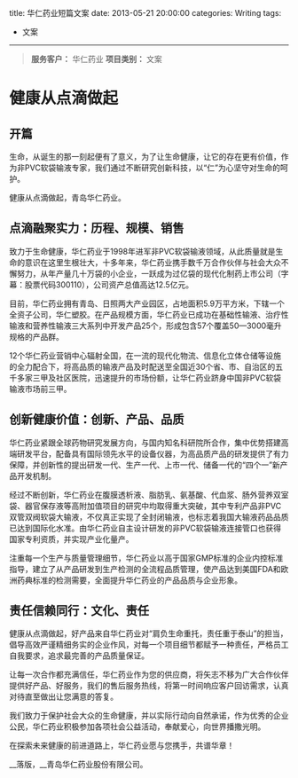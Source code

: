 title: 华仁药业短篇文案
date: 2013-05-21 20:00:00
categories: Writing
tags:
 - 文案
---


> **服务客户：** 华仁药业
> **项目类别：** 文案

# 健康从点滴做起

## 开篇
生命，从诞生的那一刻起便有了意义，为了让生命健康，让它的存在更有价值，作为非PVC软袋输液专家，我们通过不断研究创新科技，以“仁”为心坚守对生命的呵护。

健康从点滴做起，青岛华仁药业。

## 点滴融聚实力：历程、规模、销售
致力于生命健康，华仁药业于1998年进军非PVC软袋输液领域，从此质量就是生命的意识在这里生根壮大，十多年来，华仁药业携手数千万合作伙伴与社会大众不懈努力，从年产量几十万袋的小企业，一跃成为过亿袋的现代化制药上市公司（字幕：股票代码300110），公司资产总值高达12.5亿元。

目前，华仁药业拥有青岛、日照两大产业园区，占地面积5.9万平方米，下辖一个全资子公司，华仁塑胶。在产品规模方面，华仁药业已成功在基础性输液、治疗性输液和营养性输液三大系列中开发产品25个，形成包含57个覆盖50—3000毫升规格的产品群。

12个华仁药业营销中心辐射全国，在一流的现代化物流、信息化立体仓储等设施的全力配合下，将高品质的输液产品及时配送至全国近30个省、市、自治区的五千多家三甲及社区医院，迅速提升的市场份额，让华仁药业跻身中国非PVC软袋输液市场前三甲。 

## 创新健康价值：创新、产品、品质
华仁药业紧跟全球药物研究发展方向，与国内知名科研院所合作，集中优势搭建高端研发平台，配备具有国际领先水平的设备仪器，为高品质产品的研发提供了有力保障，并创新性的提出研发一代、生产一代、上市一代、储备一代的“四个一”新产品开发机制。

经过不断创新，华仁药业在腹膜透析液、脂肪乳、氨基酸、代血浆、肠外营养双室袋、器官保存液等高附加值项目的研究中均取得重大突破，其中专利产品非PVC双管双阀软袋大输液，不仅真正实现了全封闭输液，也标志着我国大输液药品品质已达到国际化水准。由华仁药业自主设计研发的非PVC软袋输液连接管口也获得国家专利资质，并实现产业化量产。

注重每一个生产与质量管理细节，华仁药业以高于国家GMP标准的企业内控标准指导，建立了从产品研发到生产检测的全流程品质管理，使产品达到美国FDA和欧洲药典标准的检测需要，全面提升华仁药业的产品品质与企业形象。

## 责任信赖同行：文化、责任
健康从点滴做起，好产品来自华仁药业对“肩负生命重托，责任重于泰山”的担当，倡导高效严谨精细务实的企业作风，对每一个项目细节都赋予一种责任，严格员工自我要求，追求最完善的产品质量保证。

让每一次合作都充满信任，华仁药业作为您的供应商，将矢志不移为广大合作伙伴提供好产品、好服务，我们的售后服务热线，将第一时间响应客户回访需求，认真对待直至做出让您满意的答复。

我们致力于保护社会大众的生命健康，并以实际行动向自然承诺，作为优秀的企业公民，华仁药业积极参加各项社会公益活动，奉献爱心，向世界播撒光明。

在探索未来健康的前进道路上，华仁药业愿与您携手，共谱华章！

__落版，__青岛华仁药业股份有限公司。
